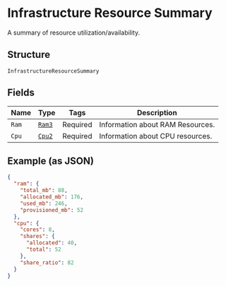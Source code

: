 
# Infrastructure Resource Summary

A summary of resource utilization/availability.

## Structure

`InfrastructureResourceSummary`

## Fields

| Name | Type | Tags | Description |
|  --- | --- | --- | --- |
| `Ram` | [`Ram3`](../../doc/models/ram-3.md) | Required | Information about RAM Resources. |
| `Cpu` | [`Cpu2`](../../doc/models/cpu-2.md) | Required | Information about CPU resources. |

## Example (as JSON)

```json
{
  "ram": {
    "total_mb": 88,
    "allocated_mb": 176,
    "used_mb": 246,
    "provisioned_mb": 52
  },
  "cpu": {
    "cores": 8,
    "shares": {
      "allocated": 40,
      "total": 52
    },
    "share_ratio": 82
  }
}
```

